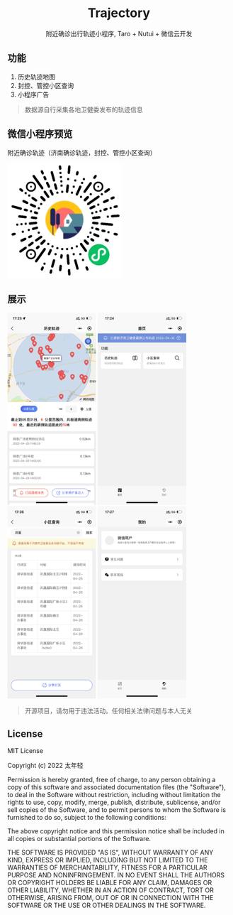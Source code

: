 <div align="center">
  <h1>Trajectory</h1>
  <p>附近确诊出行轨迹小程序, Taro + Nutui + 微信云开发</p>
</div>

## 功能

1. 历史轨迹地图
2. 封控、管控小区查询
3. 小程序广告

> 数据源自行采集各地卫健委发布的轨迹信息

## 微信小程序预览

附近确诊轨迹（济南确诊轨迹，封控、管控小区查询） 

<a href="https://github.com/eamesh/trajectory/"><img src="https://raw.githubusercontent.com/eamesh/trajectory/dev/resource/qrcode.jpg"></a>

## 展示

<a href="https://github.com/eamesh/trajectory/"><img src="https://raw.githubusercontent.com/eamesh/trajectory/dev/resource/01.png" width="200"></a>
<a href="https://github.com/eamesh/trajectory/"><img src="https://raw.githubusercontent.com/eamesh/trajectory/dev/resource/02.png" width="200"></a>
<a href="https://github.com/eamesh/trajectory/"><img src="https://raw.githubusercontent.com/eamesh/trajectory/dev/resource/03.png" width="200"></a>
<a href="https://github.com/eamesh/trajectory/"><img src="https://raw.githubusercontent.com/eamesh/trajectory/dev/resource/04.png" width="200"></a>

> 开源项目，请勿用于违法活动。任何相关法律问题与本人无关

## License

MIT License

Copyright (c) 2022 太年轻

Permission is hereby granted, free of charge, to any person obtaining a copy
of this software and associated documentation files (the "Software"), to deal
in the Software without restriction, including without limitation the rights
to use, copy, modify, merge, publish, distribute, sublicense, and/or sell
copies of the Software, and to permit persons to whom the Software is
furnished to do so, subject to the following conditions:

The above copyright notice and this permission notice shall be included in all
copies or substantial portions of the Software.

THE SOFTWARE IS PROVIDED "AS IS", WITHOUT WARRANTY OF ANY KIND, EXPRESS OR
IMPLIED, INCLUDING BUT NOT LIMITED TO THE WARRANTIES OF MERCHANTABILITY,
FITNESS FOR A PARTICULAR PURPOSE AND NONINFRINGEMENT. IN NO EVENT SHALL THE
AUTHORS OR COPYRIGHT HOLDERS BE LIABLE FOR ANY CLAIM, DAMAGES OR OTHER
LIABILITY, WHETHER IN AN ACTION OF CONTRACT, TORT OR OTHERWISE, ARISING FROM,
OUT OF OR IN CONNECTION WITH THE SOFTWARE OR THE USE OR OTHER DEALINGS IN THE
SOFTWARE.
